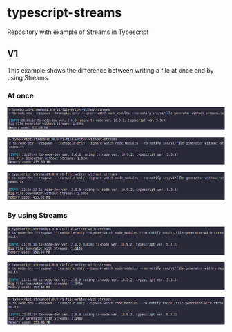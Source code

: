 # typescript-streams
Repository with example of Streams in Typescript

## V1
This example shows the difference between writing a file at once and by using Streams.

### At once
![Image 1](https://github.com/gabrielleandro0801/typescript-streams/blob/master/images/v1/v1-file-generator-without-streams-1.png)

![Image 2](https://github.com/gabrielleandro0801/typescript-streams/blob/master/images/v1/v1-file-generator-without-streams-2.png)

![Image 3](https://github.com/gabrielleandro0801/typescript-streams/blob/master/images/v1/v1-file-generator-without-streams-3.png)

### By using Streams
![Image 1](https://github.com/gabrielleandro0801/typescript-streams/blob/master/images/v1/v1-file-generator-with-streams-1.png)

![Image 2](https://github.com/gabrielleandro0801/typescript-streams/blob/master/images/v1/v1-file-generator-with-streams-2.png)

![Image 3](https://github.com/gabrielleandro0801/typescript-streams/blob/master/images/v1/v1-file-generator-with-streams-3.png)
